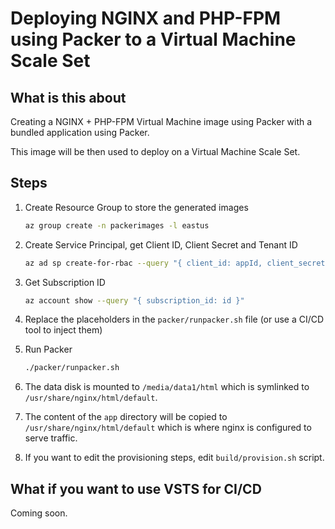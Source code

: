 # Deploying NGINX and PHP-FPM using Packer to a Virtual Machine Scale Set

## What is this about

Creating a NGINX + PHP-FPM Virtual Machine image using Packer with a bundled application using Packer.

This image will be then used to deploy on a Virtual Machine Scale Set.

## Steps

1. Create Resource Group to store the generated images

    ```sh
    az group create -n packerimages -l eastus
    ```

1. Create Service Principal, get Client ID, Client Secret and Tenant ID

    ```sh
    az ad sp create-for-rbac --query "{ client_id: appId, client_secret: password, tenant_id: tenant }"
    ```

1. Get Subscription ID

    ```sh
    az account show --query "{ subscription_id: id }"
    ```

1. Replace the placeholders in the `packer/runpacker.sh` file (or use a CI/CD tool to inject them)

1. Run Packer

    ```sh
    ./packer/runpacker.sh
    ```

1. The data disk is mounted to `/media/data1/html` which is symlinked to `/usr/share/nginx/html/default`.

1. The content of the `app` directory will be copied to `/usr/share/nginx/html/default` which is where nginx is configured to serve traffic.

1. If you want to edit the provisioning steps, edit `build/provision.sh` script.

## What if you want to use VSTS for CI/CD

Coming soon.